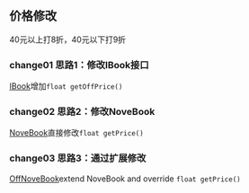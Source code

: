 ## 价格修改
40元以上打8折，40元以下打9折

### change01 思路1：修改IBook接口
[IBook](./change01/IBook.java)增加```float getOffPrice()```

### change02 思路2：修改NoveBook
[NoveBook](./change02/NoveBook.java)直接修改```float getPrice()```

### change03 思路3：通过扩展修改
[OffNoveBook](./change03/OffNoveBook.java)extend NoveBook and override ```float getPrice()```